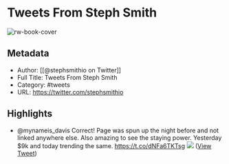 # Tweets From Steph Smith

![rw-book-cover](https://pbs.twimg.com/profile_images/1586792485015035904/F98UUD2K.jpg)

## Metadata
- Author: [[@stephsmithio on Twitter]]
- Full Title: Tweets From Steph Smith
- Category: #tweets
- URL: https://twitter.com/stephsmithio

## Highlights
- @mynameis_davis Correct! Page was spun up the night before and not linked anywhere else.
  Also amazing to see the staying power. Yesterday $9k and today trending the same. https://t.co/dNFa6TKTsg
  ![](https://pbs.twimg.com/media/GBU4wBwawAEkhe_.jpg) ([View Tweet](https://twitter.com/stephsmithio/status/1735355774250172913))

